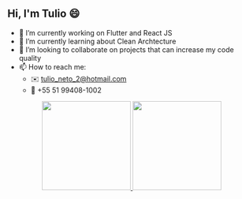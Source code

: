 ## Hi, I'm Tulio 😄

- 🔭 I’m currently working on Flutter and React JS
- 🌱 I’m currently learning about Clean Archtecture
- 👯 I’m looking to collaborate on projects that can increase my code quality
- 📫 How to reach me:
  - ✉️  tulio_neto_2@hotmail.com
  - 📱  +55 51 99408-1002

<div align="center">
  <a href="https://github.com/TulioPintoNeto">
  <img height="180em" src="https://github-readme-stats.vercel.app/api?username=TulioPintoNeto&show_icons=true&theme=dark&include_all_commits=true&count_private=true"/>
  <img height="180em" src="https://github-readme-stats.vercel.app/api/top-langs/?username=TulioPintoNeto&layout=compact&langs_count=7&theme=dark"/>
</div>
